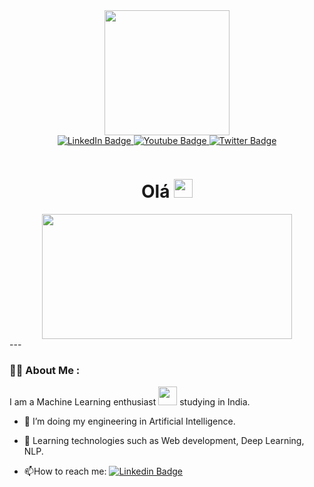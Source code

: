 <div id="header" align="center">
  <img src="https://media.giphy.com/media/jdPMeyv9rn0hZHh8n9/giphy.gif" width="200"/>
  <div id="badges">

  <a href="https://www.linkedin.com/in/anirudh-r-kavle-831b44224">
    <img src="https://img.shields.io/badge/LinkedIn-blue?style=for-the-badge&logo=linkedin&logoColor=white" alt="LinkedIn Badge"/>
  </a>
  <a href="your-youtube-URL">
    <img src="https://img.shields.io/badge/YouTube-red?style=for-the-badge&logo=youtube&logoColor=white" alt="Youtube Badge"/>
  </a>
  <a href="your-twitter-URL">
    <img src="https://img.shields.io/badge/Twitter-blue?style=for-the-badge&logo=twitter&logoColor=white" alt="Twitter Badge"/>
  </a>
  <p>
  <img src="https://komarev.com/ghpvc/?username=anirudh-kavle&style=flat-square&color=blue" alt=""/>
    </p>
  <h1>
  Olá
  <img src="https://media.giphy.com/media/hvRJCLFzcasrR4ia7z/giphy.gif" width="30px"/>
</h1>

</div>
</div>
<div align="center">
  <img src="https://media.giphy.com/media/wwg1suUiTbCY8H8vIA/giphy-downsized-large.gif" width="400" height="200"/>
</div>
---

### :man_technologist: About Me :
I am a Machine Learning enthusiast <img src="https://media.giphy.com/media/WUlplcMpOCEmTGBtBW/giphy.gif" width="30"> studying in India.
- :telescope: I’m doing my engineering in Artificial Intelligence.

- :seedling: Learning technologies such as Web development, Deep Learning, NLP.

- :mailbox:How to reach me: [![Linkedin Badge](https://img.shields.io/badge/-kakbar-blue?style=flat&logo=Linkedin&logoColor=white)](https://www.linkedin.com/in/anirudh-r-kavle-831b44224)
